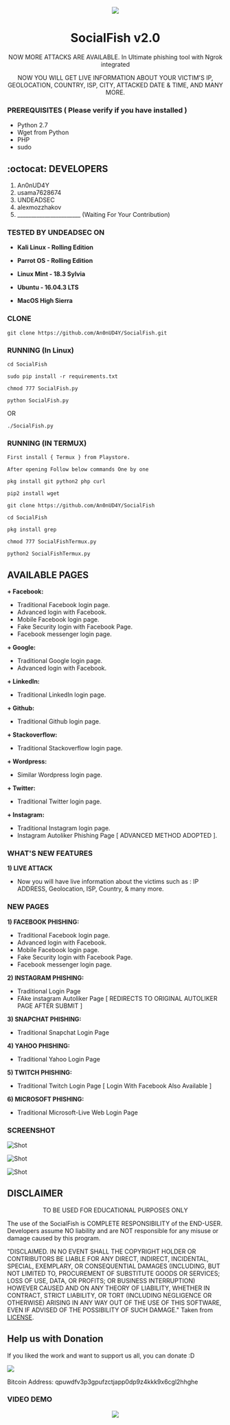 <p align="center">
  <img src="https://raw.githubusercontent.com/An0nUD4Y/SocialFish/master/social.png">  
</p>

<h1 align="center">SocialFish v2.0</h1>
<p align="center">
       NOW MORE ATTACKS ARE AVAILABLE.
  In Ultimate phishing tool with Ngrok integrated
</p>

<p align="center">
 NOW YOU WILL GET LIVE INFORMATION ABOUT YOUR VICTIM'S IP, GEOLOCATION, COUNTRY, ISP, CITY, ATTACKED DATE & TIME, AND MANY MORE.
 
</p>

### PREREQUISITES ( Please verify if you have installed )

* Python 2.7 
* Wget from Python
* PHP
* sudo
## :octocat: DEVELOPERS 
1. An0nUD4Y
2. usama7628674
3. UNDEADSEC
4. alexmozzhakov
5. _______________________ (Waiting For Your Contribution)

### TESTED BY UNDEADSEC ON
* **Kali Linux - Rolling Edition**

* **Parrot OS - Rolling Edition**

* **Linux Mint - 18.3 Sylvia**

* **Ubuntu - 16.04.3 LTS**

* **MacOS High Sierra**

### CLONE
```
git clone https://github.com/An0nUD4Y/SocialFish.git
```

### RUNNING (In Linux)

```
cd SocialFish
```

```
sudo pip install -r requirements.txt
```

```
chmod 777 SocialFish.py
```

```
python SocialFish.py

```
   OR
   
```
./SocialFish.py    

```
### RUNNING (IN TERMUX)

```
First install { Termux } from Playstore.

```

```
After opening Follow below commands One by one

```

```
pkg install git python2 php curl

```
```
pip2 install wget

```
```
git clone https://github.com/An0nUD4Y/SocialFish 

```
```
cd SocialFish

```
```
pkg install grep

```
```
chmod 777 SocialFishTermux.py

```
```
python2 SocialFishTermux.py

```


## AVAILABLE PAGES

**+ Facebook:**
- Traditional Facebook login page.
- Advanced login with Facebook.
- Mobile Facebook login page.
- Fake Security login with Facebook Page. 
- Facebook messenger login page.

**+ Google:**
- Traditional Google login page.
- Advanced login with Facebook.

**+ LinkedIn:**
- Traditional LinkedIn login page.

**+ Github:**
- Traditional Github login page.

**+ Stackoverflow:**
- Traditional Stackoverflow login page.

**+ Wordpress:**
- Similar Wordpress login page.

**+ Twitter:**
- Traditional Twitter login page.

**+ Instagram:**
- Traditional Instagram login page.
- Instagram Autoliker Phishing Page [ ADVANCED METHOD ADOPTED ].

### WHAT'S NEW FEATURES
**1) LIVE ATTACK**
- Now you will have live information about the victims such as : IP ADDRESS, Geolocation, ISP, Country, & many more.

### NEW PAGES
<p align="center">
  
**1) FACEBOOK PHISHING:**
- Traditional Facebook login page.
- Advanced login with Facebook.
- Mobile Facebook login page.
- Fake Security login with Facebook Page. 
- Facebook messenger login page.
        
 **2) INSTAGRAM PHISHING:**
 - Traditional Login Page
 - FAke instagram Autoliker Page [ REDIRECTS TO ORIGINAL AUTOLIKER PAGE AFTER SUBMIT ] 

 **3) SNAPCHAT PHISHING:**
 - Traditional Snapchat Login Page
 
 **4) YAHOO PHISHING:**
 - Traditional Yahoo Login Page
 
 **5) TWITCH PHISHING:**
 - Traditional Twitch Login Page [ Login With  Facebook Also Available ]
 
 **6) MICROSOFT PHISHING:**
 - Traditional Microsoft-Live Web Login Page
</p>



### SCREENSHOT
![Shot](https://github.com/An0nUD4Y/SocialFish/blob/master/sc.png)

![Shot](https://github.com/An0nUD4Y/SocialFish/blob/master/sc1.png)

![Shot](https://github.com/An0nUD4Y/SocialFish/blob/master/sc2.png)
## DISCLAIMER
<p align="center">
  TO BE USED FOR EDUCATIONAL PURPOSES ONLY
</p>

The use of the SocialFish is COMPLETE RESPONSIBILITY of the END-USER. Developers assume NO liability and are NOT responsible for any misuse or damage caused by this program.

"DISCLAIMED. IN NO EVENT SHALL THE COPYRIGHT HOLDER OR CONTRIBUTORS BE LIABLE
FOR ANY DIRECT, INDIRECT, INCIDENTAL, SPECIAL, EXEMPLARY, OR CONSEQUENTIAL
DAMAGES (INCLUDING, BUT NOT LIMITED TO, PROCUREMENT OF SUBSTITUTE GOODS OR
SERVICES; LOSS OF USE, DATA, OR PROFITS; OR BUSINESS INTERRUPTION) HOWEVER
CAUSED AND ON ANY THEORY OF LIABILITY, WHETHER IN CONTRACT, STRICT LIABILITY,
OR TORT (INCLUDING NEGLIGENCE OR OTHERWISE) ARISING IN ANY WAY OUT OF THE USE
OF THIS SOFTWARE, EVEN IF ADVISED OF THE POSSIBILITY OF SUCH DAMAGE."
Taken from [LICENSE](LICENSE).


## Help us with Donation
If you liked the work and want to support us all, you can donate :D

<img src="https://github.com/An0nUD4Y/SocialFish/blob/master/donation.png"></img>

Bitcoin Address: qpuwdfv3p3gpufzctjapp0dp9z4kkk9x6cgl2hhghe

### VIDEO DEMO
<p align="center">
<a href="https://www.youtube.com/watch?v=dCuZR2C7Hhw">
  <img src="https://raw.githubusercontent.com/An0nUD4Y/SocialFish/master/video.png" />
</a></p>
